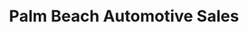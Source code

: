 ---
title: "Palm Beach Automotive Sales"
url: /west-palm-beach/palm-beach-automotive-sales/
shop: car
---